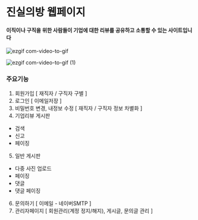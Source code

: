 # 진실의방 웹페이지
#### 이직이나 구직을 위한 사람들이 기업에 대한 리뷰를 공유하고 소통할 수 있는 사이트입니다

![ezgif com-video-to-gif](https://user-images.githubusercontent.com/67407666/88572426-124f5d00-d07a-11ea-9757-b9fd98626fb7.gif)

![ezgif com-video-to-gif (1)](https://user-images.githubusercontent.com/67407666/88572437-19766b00-d07a-11ea-8840-a9f902213054.gif)



### 주요기능

1. 회원가입 [ 재직자 / 구직자 구별 ] 
2. 로그인 [ 이메일저장 ] 
3. 비밀번호 변경, 내정보 수정 [ 재직자 / 구직자 정보 차별화 ]
4. 기업리뷰 게시판 
  - 검색
  - 신고
  - 페이징
  
5. 일반 게시판 
  - 다중 사진 업로드
  - 페이징
  - 댓글
  - 댓글 페이징
  
6. 문의하기 [ 이메일 - 네이버SMTP ]
7. 관리자페이지 [ 회원관리(계정 정지/해지), 게시글, 문의글 관리 ]

